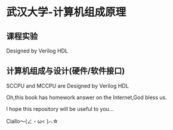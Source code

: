 #  武汉大学-计算机组成原理
## 课程实验
Designed by Verilog HDL 
## 计算机组成与设计(硬件/软件接口)
SCCPU and MCCPU are Designed by Verilog HDL 

Oh,this book has homework answer on the Internet,God bless us.

I hope this repository will be useful to you...

Ciallo～(∠・ω< )⌒☆
